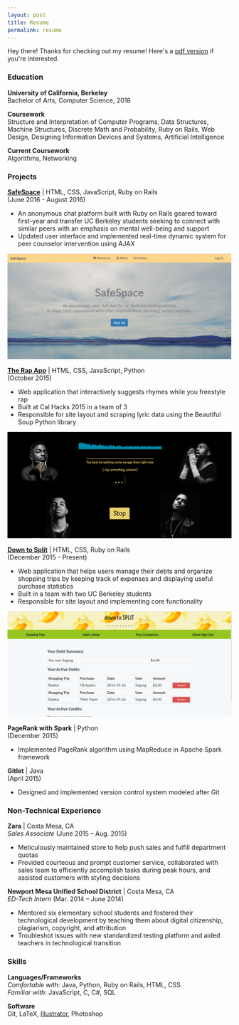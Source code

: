 ```yaml
---
layout: post
title: Resume
permalink: resume
---
```


<p class="message">
	Hey there! Thanks for checking out my resume! Here's a <a href="resume/resume.pdf">pdf version</a> if you're interested. 
</p>

### Education

<strong>University of California, Berkeley</strong>  
Bachelor of Arts, Computer Science, 2018

<strong>Coursework</strong>  
Structure and Interpretation of Computer Programs, Data Structures, Machine Structures, Discrete Math and Probability, Ruby on Rails, Web Design, Designing Information Devices and Systems, Artificial Intelligence

<strong>Current Coursework</strong>  
Algorithms, Networking


### Projects

<a href="http://safespace-dev.herokuapp.com/"><strong>SafeSpace</strong></a> | HTML, CSS, JavaScript, Ruby on Rails  
(June 2016 - August 2016)

* An anonymous chat platform built with Ruby on Rails geared toward first-year and transfer UC Berkeley students seeking to connect with similar peers with an emphasis on mental well-being and support 
* Updated user interface and implemented real-time dynamic system for peer counselor intervention using AJAX

<img id="safespace" src="public/projects/safespace.png">

<a href="https://www.ocf.berkeley.edu/~owenmj/"><strong>The Rap App</strong></a> | HTML, CSS, JavaScript, Python  
(October 2015)

* Web application that interactively suggests rhymes while you freestyle rap
* Built at Cal Hacks 2015 in a team of 3
* Responsible for site layout and scraping lyric data using the Beautiful Soup Python library

<img id="rapapp" src="public/projects/rapapp.png">

<a href="http://down-to-split.herokuapp.com/"><strong>Down to Split</strong></a> | HTML, CSS, Ruby on Rails   
(December 2015 - Present)

* Web application that helps users manage their debts and organize shopping trips by keeping track of expenses and displaying useful purchase statistics 
* Built in a team with two UC Berkeley students
* Responsible for site layout and implementing core functionality 

<img id="downtosplit" src="public/projects/downtosplit.png">

<strong>PageRank with Spark</strong> | Python  
(December 2015)

* Implemented PageRank algorithm using MapReduce in Apache Spark framework 

<strong>Gitlet</strong> | Java  
(April 2015)

* Designed and implemented version control system modeled after Git


### Non-Technical Experience

<strong>Zara</strong> | Costa Mesa, CA	
<em>Sales Associate</em> (June 2015 – Aug. 2015)

* Meticulously maintained store to help push sales and fulfill department quotas
* Provided courteous and prompt customer service, collaborated with sales team to efficiently accomplish tasks during peak hours, and assisted customers with styling decisions

<strong>Newport Mesa Unified School District</strong> | Costa Mesa, CA 	
<em>ED-Tech Intern</em> (Mar. 2014 – June 2014)

* Mentored six elementary school students and fostered their technological development by teaching them about digital citizenship, plagiarism, copyright, and attribution
* Troubleshot issues with new standardized testing platform and aided teachers in technological transition 


### Skills

<strong>Languages/Frameworks</strong>  
<em>Comfortable with:</em> Java, Python, Ruby on Rails, HTML, CSS  
<em>Familiar with:</em> JavaScript, C, C#, SQL

<strong>Software</strong>  
Git, LaTeX, <a href="public/infographic.pdf">Illustrator</a>, Photoshop  
